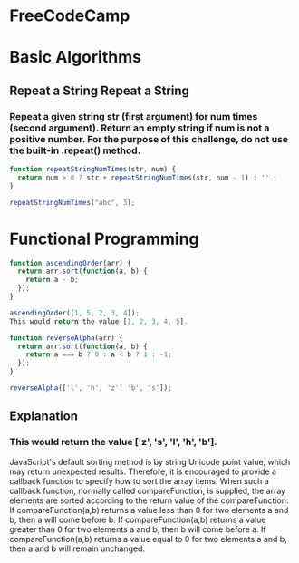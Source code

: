 

# FreeCodeCamp

# Basic Algorithms 

## Repeat a String Repeat a String
### Repeat a given string str (first argument) for num times (second argument). Return an empty string if num is not a positive number. For the purpose of this challenge, do not use the built-in .repeat() method.

```jsx
function repeatStringNumTimes(str, num) {
  return num > 0 ? str + repeatStringNumTimes(str, num - 1) : '' ;
}

repeatStringNumTimes("abc", 3);
```

# Functional Programming 

```jsx 
function ascendingOrder(arr) {
  return arr.sort(function(a, b) {
    return a - b;
  });
}

ascendingOrder([1, 5, 2, 3, 4]);
This would return the value [1, 2, 3, 4, 5].

function reverseAlpha(arr) {
  return arr.sort(function(a, b) {
    return a === b ? 0 : a < b ? 1 : -1;
  });
}

reverseAlpha(['l', 'h', 'z', 'b', 's']);
```

## Explanation 
### This would return the value ['z', 's', 'l', 'h', 'b'].

JavaScript's default sorting method is by string Unicode point value, which may return unexpected results. Therefore, it is encouraged to provide a callback function to specify how to sort the array items. When such a callback function, normally called compareFunction, is supplied, the array elements are sorted according to the return value of the compareFunction: If compareFunction(a,b) returns a value less than 0 for two elements a and b, then a will come before b. If compareFunction(a,b) returns a value greater than 0 for two elements a and b, then b will come before a. If compareFunction(a,b) returns a value equal to 0 for two elements a and b, then a and b will remain unchanged.
